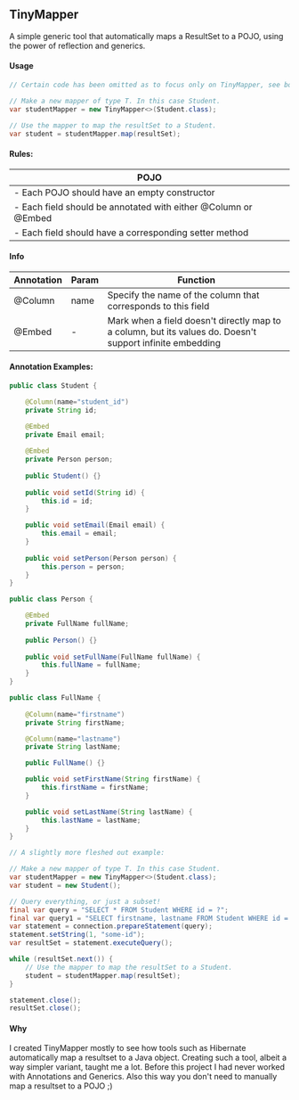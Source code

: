 ## TinyMapper

A simple generic tool that automatically maps a ResultSet to a POJO, using the power of reflection and generics.

#### Usage
```java
// Certain code has been omitted as to focus only on TinyMapper, see bottom for a larger example.

// Make a new mapper of type T. In this case Student.
var studentMapper = new TinyMapper<>(Student.class);

// Use the mapper to map the resultSet to a Student.
var student = studentMapper.map(resultSet);
```

#### Rules:
| POJO                                                           |
| ---------------------------------------------------------------|
| - Each POJO should have an empty constructor                   |
| - Each field should be annotated with either @Column or @Embed |
| - Each field should have a corresponding setter method         |

#### Info
| Annotation | Param | Function | 
| ---------- | ----- |--------  |
| @Column    | name  | Specify the name of the column that corresponds to this field |
| @Embed     | -     | Mark when a field doesn't directly map to a column, but its values do. Doesn't support infinite embedding |

#### Annotation Examples:

```java
public class Student {

    @Column(name="student_id")
    private String id;

    @Embed
    private Email email;
    
    @Embed
    private Person person;
    
    public Student() {}
    
    public void setId(String id) {
        this.id = id;
    }

    public void setEmail(Email email) {
        this.email = email;
    }
    
    public void setPerson(Person person) {
        this.person = person;
    }
}
```

```java
public class Person {

    @Embed
    private FullName fullName;
    
    public Person() {}
    
    public void setFullName(FullName fullName) {
        this.fullName = fullName;
    }
}
```

```java
public class FullName {
    
    @Column(name="firstname")
    private String firstName;

    @Column(name="lastname")
    private String lastName;

    public FullName() {}

    public void setFirstName(String firstName) {
        this.firstName = firstName;
    }

    public void setLastName(String lastName) {
        this.lastName = lastName;
    }
}
```

```java
// A slightly more fleshed out example:

// Make a new mapper of type T. In this case Student.
var studentMapper = new TinyMapper<>(Student.class);
var student = new Student();

// Query everything, or just a subset!
final var query = "SELECT * FROM Student WHERE id = ?";
final var query1 = "SELECT firstname, lastname FROM Student WHERE id = ?";
var statement = connection.prepareStatement(query);
statement.setString(1, "some-id");
var resultSet = statement.executeQuery();

while (resultSet.next()) {
    // Use the mapper to map the resultSet to a Student.
    student = studentMapper.map(resultSet);
}

statement.close();
resultSet.close();
```

#### Why
I created TinyMapper mostly to see how tools such as Hibernate automatically map a resultset to a Java object. Creating such a tool, albeit a way simpler variant, taught me a lot. Before this project I had never worked with Annotations and Generics. Also this way you don't need to manually map a resultset to a POJO ;)
